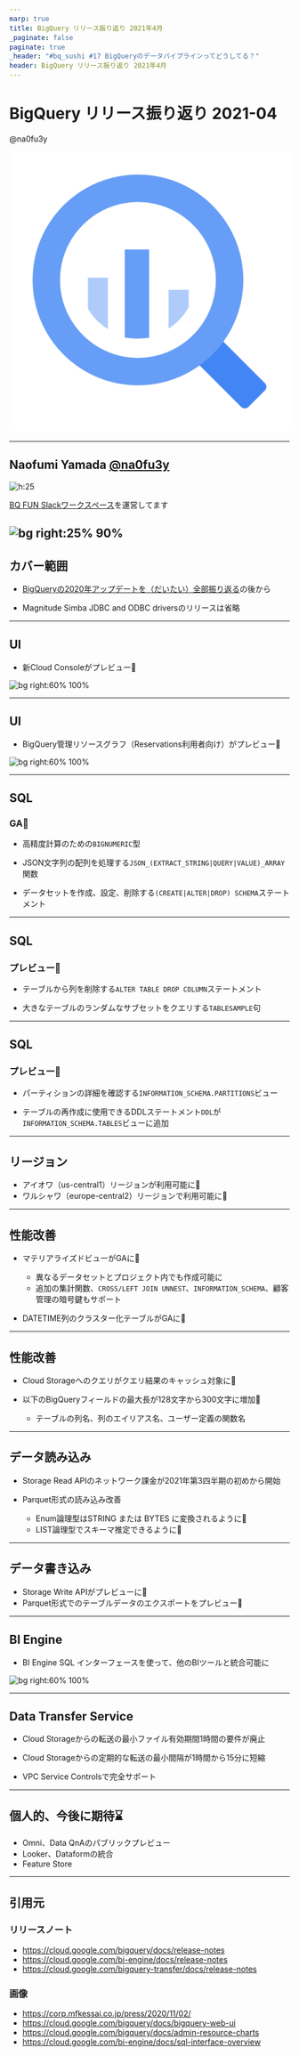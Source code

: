 ```yaml
---
marp: true
title: BigQuery リリース振り返り 2021年4月
_paginate: false
paginate: true
_header: "#bq_sushi #17 BigQueryのデータパイプラインってどうしてる？"
header: BigQuery リリース振り返り 2021年4月
---
```


# BigQuery リリース振り返り 2021-04

@na0fu3y

![bg right:25% 100%](bigquery-512-color.png)

---

## Naofumi Yamada [@na0fu3y](https://twitter.com/na0fu3y)
![h:25](https://corp.mfkessai.co.jp/images/info/Money-Forward-Kessai-Logo.png)

[BQ FUN Slackワークスペース]を運営してます

[BQ FUN Slackワークスペース]: https://join.slack.com/t/bqfun/shared_invite/zt-p14l1byc-rIZ2WmndLdzFBT63HRVgfA

![bg right:25% 90%](https://avatars.githubusercontent.com/u/17900178)
---

## カバー範囲

- [BigQueryの2020年アップデートを（だいたい）全部振り返る]の後から

[BigQueryの2020年アップデートを（だいたい）全部振り返る]: https://medium.com/google-cloud-jp/bigquery-2020-update-summary-dfd245e77e44

- Magnitude Simba JDBC and ODBC driversのリリースは省略

---

## UI
- 新Cloud Consoleがプレビュー:tada:

![bg right:60% 100%](https://cloud.google.com/bigquery/images/web-ui-components.png)

---

## UI
- BigQuery管理リソースグラフ（Reservations利用者向け）がプレビュー:tada:

![bg right:60% 100%](https://cloud.google.com/bigquery/images/admin-chart-overview.png)

---

## SQL

### GA:confetti_ball:
- 高精度計算のための`BIGNUMERIC`型

- JSON文字列の配列を処理する`JSON_(EXTRACT_STRING|QUERY|VALUE)_ARRAY`関数

- データセットを作成、設定、削除する`(CREATE|ALTER|DROP) SCHEMA`ステートメント

---

## SQL

### プレビュー:tada:
- テーブルから列を削除する`ALTER TABLE DROP COLUMN`ステートメント

- 大きなテーブルのランダムなサブセットをクエリする`TABLESAMPLE`句

---

## SQL

### プレビュー:tada:

- パーティションの詳細を確認する`INFORMATION_SCHEMA.PARTITIONS`ビュー

- テーブルの再作成に使用できるDDLステートメント`DDL`が`INFORMATION_SCHEMA.TABLES`ビューに追加

---

## リージョン
- アイオワ（us-central1）リージョンが利用可能に:confetti_ball:
- ワルシャワ（europe-central2）リージョンで利用可能に:confetti_ball:

---

## 性能改善

- マテリアライズドビューがGAに:confetti_ball:
    - 異なるデータセットとプロジェクト内でも作成可能に
    - 追加の集計関数、`CROSS/LEFT JOIN UNNEST`、`INFORMATION_SCHEMA`、顧客管理の暗号鍵もサポート

- DATETIME列のクラスター化テーブルがGAに:confetti_ball:

---

## 性能改善

- Cloud Storageへのクエリがクエリ結果のキャッシュ対象に:confetti_ball:

- 以下のBigQueryフィールドの最大長が128文字から300文字に増加:confetti_ball:
    - テーブルの列名、列のエイリアス名、ユーザー定義の関数名

---

## データ読み込み

- Storage Read APIのネットワーク課金が2021年第3四半期の初めから開始

- Parquet形式の読み込み改善
  - Enum論理型はSTRING または BYTES に変換されるように:confetti_ball:
  - LIST論理型でスキーマ推定できるように:confetti_ball:

---

## データ書き込み

- Storage Write APIがプレビューに:tada:
- Parquet形式でのテーブルデータのエクスポートをプレビュー:tada:

---

## BI Engine
- BI Engine SQL インターフェースを使って、他のBIツールと統合可能に

![bg right:60% 100%](https://cloud.google.com/bi-engine/images/sql-interface-diagram.png)

---

## Data Transfer Service
- Cloud Storageからの転送の最小ファイル有効期間1時間の要件が廃止

- Cloud Storageからの定期的な転送の最小間隔が1時間から15分に短縮

- VPC Service Controlsで完全サポート

---

## 個人的、今後に期待:hourglass:

- Omni、Data QnAのパブリックプレビュー
- Looker、Dataformの統合
- Feature Store

---

## 引用元

### リリースノート
- https://cloud.google.com/bigquery/docs/release-notes
- https://cloud.google.com/bi-engine/docs/release-notes
- https://cloud.google.com/bigquery-transfer/docs/release-notes

### 画像
- https://corp.mfkessai.co.jp/press/2020/11/02/
- https://cloud.google.com/bigquery/docs/bigquery-web-ui
- https://cloud.google.com/bigquery/docs/admin-resource-charts
- https://cloud.google.com/bi-engine/docs/sql-interface-overview
